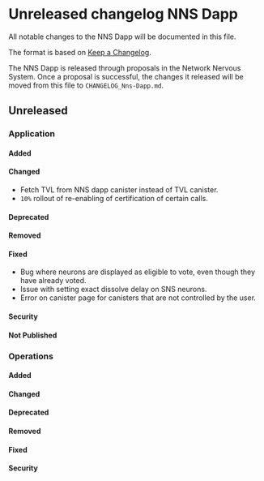 # Unreleased changelog NNS Dapp

All notable changes to the NNS Dapp will be documented in this file.

The format is based on [Keep a Changelog](https://keepachangelog.com/en/1.0.0/).

The NNS Dapp is released through proposals in the Network Nervous System. Once a
proposal is successful, the changes it released will be moved from this file to
`CHANGELOG_Nns-Dapp.md`.

## Unreleased

### Application

#### Added

#### Changed

* Fetch TVL from NNS dapp canister instead of TVL canister.
* `10%` rollout of re-enabling of certification of certain calls.

#### Deprecated

#### Removed

#### Fixed

* Bug where neurons are displayed as eligible to vote, even though they have already voted.
* Issue with setting exact dissolve delay on SNS neurons.
* Error on canister page for canisters that are not controlled by the user.

#### Security

#### Not Published

### Operations

#### Added

#### Changed

#### Deprecated

#### Removed

#### Fixed

#### Security
